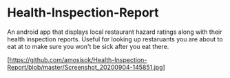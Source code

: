 # Health-Inspection-Report

An android app that displays local restaurant hazard ratings along with their health inspection reports. Useful for looking 
up restaruants you are about to eat at to make sure you won't be sick after you eat there.

[https://github.com/amosisok/Health-Inspection-Report/blob/master/Screenshot_20200904-145851.jpg]
